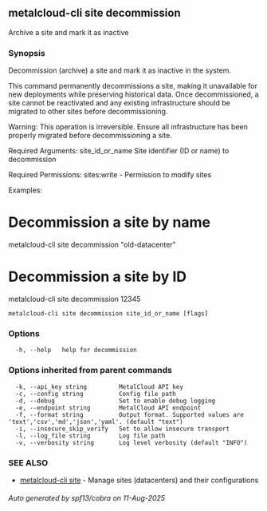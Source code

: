 ## metalcloud-cli site decommission

Archive a site and mark it as inactive

### Synopsis

Decommission (archive) a site and mark it as inactive in the system.

This command permanently decommissions a site, making it unavailable for new deployments
while preserving historical data. Once decommissioned, a site cannot be reactivated
and any existing infrastructure should be migrated to other sites before decommissioning.

Warning: This operation is irreversible. Ensure all infrastructure has been properly
migrated before decommissioning a site.

Required Arguments:
  site_id_or_name    Site identifier (ID or name) to decommission

Required Permissions:
  sites:write - Permission to modify sites

Examples:
  # Decommission a site by name
  metalcloud-cli site decommission "old-datacenter"

  # Decommission a site by ID
  metalcloud-cli site decommission 12345

```
metalcloud-cli site decommission site_id_or_name [flags]
```

### Options

```
  -h, --help   help for decommission
```

### Options inherited from parent commands

```
  -k, --api_key string         MetalCloud API key
  -c, --config string          Config file path
  -d, --debug                  Set to enable debug logging
  -e, --endpoint string        MetalCloud API endpoint
  -f, --format string          Output format. Supported values are 'text','csv','md','json','yaml'. (default "text")
  -i, --insecure_skip_verify   Set to allow insecure transport
  -l, --log_file string        Log file path
  -v, --verbosity string       Log level verbosity (default "INFO")
```

### SEE ALSO

* [metalcloud-cli site](metalcloud-cli_site.md)	 - Manage sites (datacenters) and their configurations

###### Auto generated by spf13/cobra on 11-Aug-2025
